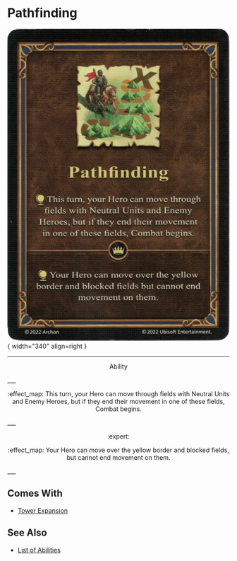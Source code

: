 # Pathfinding

![Pathfinding](../assets/abilities-pathfinding.webp){ width="340" align=right }

___
<p style="text-align: center;" markdown>Ability</p>
___
<p style="text-align: center;" markdown>:effect_map: This turn, your Hero can move through fields with Neutral Units and Enemy Heroes, but if they end their movement in one of these fields, Combat begins.</p>
___
<p style="text-align: center;" markdown> :expert: </p>

<p style="text-align: center;" markdown>:effect_map: Your Hero can move over the yellow border and blocked fields, but cannot end movement on them.</p>
___


## Comes With

- [Tower Expansion](../content.md)


## See Also

- [List of Abilities](index.md)
